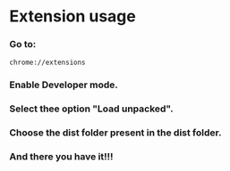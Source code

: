 # Extension usage
### Go to: 
```
chrome://extensions
```
### Enable Developer mode.
### Select thee option "Load unpacked".
### Choose the dist folder present in the dist folder.
### And there you have it!!!
 
